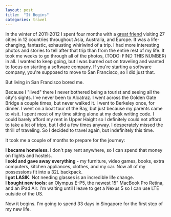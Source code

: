 ```yaml
---
layout: post
title:  "It Begins"
categories: travel
---
```


In the winter of 2011-2012 I spent four months with a [great friend](http://www.raphaelmun.com/) visiting 27 cities in 12 countries throughout Asia, Australia, and Europe. It was a life-changing, fantastic, exhausting whirlwind of a trip. I had more interesting photos and stories to tell after that trip than from the entire rest of my life. It took me weeks to go through all of the photos, (TODO: FIND THIS NUMBER) in all. I wanted to keep going, but I was burned out on traveling and wanted to focus on starting a software company. If you're starting a software company, you're supposed to move to San Francisco, so I did just that.

But living in San Francisco bored me.

Because I "lived" there I never bothered being a tourist and seeing all the city's sights. I've never been to Alcatraz. I went across the Golden Gate Bridge a couple times, but never walked it. I went to Berkeley once, for dinner. I went on a boat tour of the Bay, but just because my parents came to visit. I spent most of my time sitting alone at my desk writing code. I could barely afford my rent in Upper Haight so I definitely could not afford to take a lot of trips, but I did a few times anyway. I desperately missed the thrill of traveling. So I decided to travel again, but indefinitely this time.

It took me a couple of months to prepare for the journey:

**I became homeless**. I don't pay rent anywhere, so I can spend that money on flights and hostels.<br>
**I sold and gave away everything** - my furniture, video games, books, extra computers, kitchen appliances, clothes, and my car. Now all of my possessions fit into a 32L backpack.<br>
**I got LASIK**. Not needing glasses is an incredible life change.<br>
**I bought new tools:** an Olympus E-P5, the newest 15" MacBook Pro Retina, and an iPad Air. I'm waiting until I leave to get a Nexus 5 so I can use LTE outside of the US.

Now it begins. I'm going to spend 33 days in Singapore for the first step of my new life.